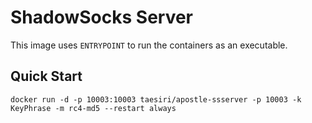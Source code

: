 # ShadowSocks Server

This image uses ``ENTRYPOINT`` to run the containers as an executable.

## Quick Start

``docker run -d -p 10003:10003 taesiri/apostle-ssserver -p 10003 -k KeyPhrase -m rc4-md5 --restart always``
